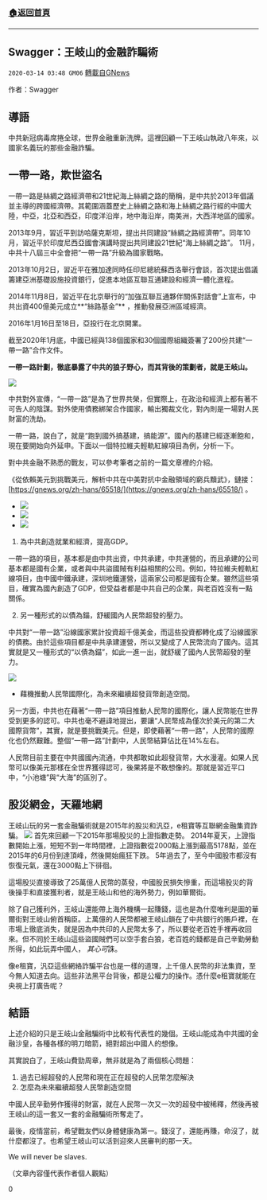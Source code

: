 ###  [:house:返回首頁](https://github.com/ourhimalayas/txt)
---

## Swagger：王岐山的金融詐騙術
`2020-03-14 03:48 GM06` [轉載自GNews](https://gnews.org/zh-hant/140825/)

作者：Swagger

## 導語

中共新冠病毒席捲全球，世界金融重新洗牌。這裡回顧一下王岐山執政八年來，以國家名義玩的那些金融詐騙。

## 一帶一路，欺世盜名

一帶一路是絲綢之路經濟帶和21世紀海上絲綢之路的簡稱，是中共於2013年倡議並主導的跨國經濟帶。其範圍涵蓋歷史上絲綢之路和海上絲綢之路行經的中國大陸，中亞，北亞和西亞，印度洋沿岸，地中海沿岸，南美洲，大西洋地區的國家。

2013年9月，習近平到訪哈薩克斯坦，提出共同建設“絲綢之路經濟帶”。同年10月，習近平於印度尼西亞國會演講時提出共同建設21世紀“海上絲綢之路”。 11月，中共十八屆三中全會把“一帶一路”升級為國家戰略。

2013年10月2日，習近平在雅加達同時任印尼總統蘇西洛舉行會談，首次提出倡議籌建亞洲基礎設施投資銀行，促進本地區互聯互通建設和經濟一體化進程。

2014年11月8日，習近平在北京舉行的“加強互聯互通夥伴關係對話會”上宣布，中共出資400億美元成立**“絲路基金”** ，推動發展亞洲區域經濟。

2016年1月16日至18日，亞投行在北京開業。

截至2020年1月底，中國已經與138個國家和30個國際組織簽署了200份共建“一帶一路”合作文件。

**一帶一路計劃，徹底暴露了中共的狼子野心，而其背後的策劃者，就是王岐山。**

![](https://s3-ap-northeast-1.amazonaws.com/news.guo.offload.media/wp-content/uploads/2020/03/14033555/80.png)

中共對外宣傳，“一帶一路”是為了世界共榮，但實際上，在政治和經濟上都有著不可告人的陰謀。對外使用債務綁架合作國家，輸出獨裁文化，對內則是一場對人民財富的洗劫。

一帶一路，說白了，就是“跑到國外搞基建，搞能源”。國內的基建已經逐漸飽和，現在要開始向外延申。下面以一個特拉維夫輕軌紅線項目為例，分析一下。

對中共金融不熟悉的戰友，可以參考筆者之前的一篇文章裡的介紹。

《從依賴美元到挑戰美元，解析中共在中美對抗中金融領域的窮兵黷武》，鏈接： [https://gnews.org/zh-hans/65518/](https://gnews.org/zh-hans/65518/) 。

- ![](https://s3-ap-northeast-1.amazonaws.com/news.guo.offload.media/wp-content/uploads/2020/03/14033829/1-69.png)
- ![](https://s3-ap-northeast-1.amazonaws.com/news.guo.offload.media/wp-content/uploads/2020/03/14033855/2-48.png)
- ![](https://s3-ap-northeast-1.amazonaws.com/news.guo.offload.media/wp-content/uploads/2020/03/14033913/3-27.png)


1. 為中共創造就業和經濟，提高GDP。


一帶一路的項目，基本都是由中共出資，中共承建，中共運營的，而且承建的公司基本都是國有企業，或者與中共盜國賊有利益相關的公司。例如，特拉維夫輕軌紅線項目，由中國中鐵承建，深圳地鐵運營，這兩家公司都是國有企業。雖然這些項目，確實為國內創造了GDP，但受益者都是中共自己的企業，與老百姓沒有一點關係。

2. 另一種形式的以債為錨，舒緩國內人民幣超發的壓力。

中共對“一帶一路”沿線國家累計投資超千億美金，而這些投資都轉化成了沿線國家的債務。由於這些項目都是中共承建運營，所以又變成了人民幣流向了國內。這其實就是又一種形式的“以債為錨”，如此一進一出，就舒緩了國內人民幣超發的壓力。

![](https://s3-ap-northeast-1.amazonaws.com/news.guo.offload.media/wp-content/uploads/2020/03/14034122/90.png)

- 藉機推動人民幣國際化，為未來繼續超發貨幣創造空間。


另一方面，中共也在藉著“一帶一路”項目推動人民幣的國際化，讓人民幣能在世界受到更多的認可。中共也毫不避諱地提出，要讓“人民幣成為僅次於美元的第二大國際貨幣”，其實，就是要挑戰美元。但是，即使藉著“一帶一路”，人民幣的國際化也仍然艱難。整個“一帶一路”計劃中，人民幣結算佔比在14%左右。

人民幣目前主要在中共國國內流通，中共都敢如此超發貨幣，大水漫灌。如果人民幣可以像美元那樣在全世界獲得認可，後果將是不敢想像的。那就是習近平口中，“小池塘”與“大海”的區別了。

## 股災網金，天羅地網

王岐山玩的另一套金融騙術就是2015年的股災和汎亞，e租寶等互聯網金融集資詐騙。
![](https://s3-ap-northeast-1.amazonaws.com/news.guo.offload.media/wp-content/uploads/2020/03/14034245/91.png)
首先來回顧一下2015年那場股災的上證指數走勢。 2014年夏天，上證指數開始上漲，短短不到一年時間裡，上證指數從2000點上漲到最高5178點，並在2015年的6月份到達頂峰，然後開始瘋狂下跌。 5年過去了，至今中國股市都沒有恢復元氣，還在3000點上下徘徊。

這場股災直接導致了25萬億人民幣的蒸發，中國股民損失慘重，而這場股災的背後操手和直接獲利者，就是王岐山和他的海外勢力，例如華爾街。

除了自己獲利外，王岐山還能帶上海外機構一起賺錢，這也是為什麼唯利是圖的華爾街對王岐山俯首稱臣。上萬億的人民幣都被王岐山鎖在了中共銀行的賬戶裡，在市場上徹底消失，就是因為中共印的人民幣太多了，所以要從老百姓手裡再收回來。但不同於王岐山這些盜國賊們可以空手套白狼，老百姓的錢都是自己辛勤勞動所得，如此玩弄中國人， *其心可*誅。

像e租寶，汎亞這些網絡詐騙平台也是一樣的道理，上千億人民幣的非法集資，至今無人知道去向。這些非法黑平台背後，都是公權力的操作。憑什麼e租寶就能在央視上打廣告呢？

## 結語

上述介紹的只是王岐山金融騙術中比較有代表性的幾個。王岐山能成為中共國的金融沙皇，各種各樣的明刀暗箭，絕對超出中國人的想像。

其實說白了，王岐山費勁周章，無非就是為了兩個核心問題：

1. 過去已經超發的人民幣和現在正在超發的人民幣怎麼解決
2. 怎麼為未來繼續超發人民幣創造空間


中國人民辛勤勞作獲得的財富，就在人民幣一次又一次的超發中被稀釋，然後再被王岐山的這一套又一套的金融騙術所奪走了。

最後，疫情當前，希望戰友們以身體健康為第一。錢沒了，還能再賺，命沒了，就什麼都沒了。也希望王岐山可以活到迎來人民審判的那一天。

We will never be slaves.

（文章內容僅代表作者個人觀點）

0
